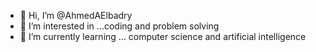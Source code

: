 - 👋 Hi, I’m @AhmedAElbadry
- 👀 I’m interested in ...coding and problem solving  
- 🌱 I’m currently learning ... computer science and artificial intelligence

<!---
AhmedAElbadry/AhmedAElbadry is a ✨ special ✨ repository because its `README.md` (this file) appears on your GitHub profile.
You can click the Preview link to take a look at your changes.
--->
